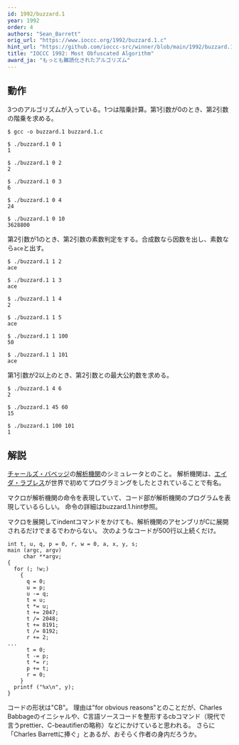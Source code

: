 ```yaml
---
id: 1992/buzzard.1
year: 1992
order: 4
authors: "Sean_Barrett"
orig_url: "https://www.ioccc.org/1992/buzzard.1.c"
hint_url: "https://github.com/ioccc-src/winner/blob/main/1992/buzzard.1.hint"
title: "IOCCC 1992: Most Obfuscated Algorithm"
award_ja: "もっとも難読化されたアルゴリズム"
---
```


## 動作

3つのアルゴリズムが入っている。1つは階乗計算。第1引数が0のとき、第2引数の階乗を求める。

```
$ gcc -o buzzard.1 buzzard.1.c

$ ./buzzard.1 0 1
1

$ ./buzzard.1 0 2
2

$ ./buzzard.1 0 3
6

$ ./buzzard.1 0 4
24

$ ./buzzard.1 0 10
3628800
```

第2引数が1のとき、第2引数の素数判定をする。合成数なら因数を出し、素数なら`ace`と出す。

```
$ ./buzzard.1 1 2
ace

$ ./buzzard.1 1 3
ace

$ ./buzzard.1 1 4
2

$ ./buzzard.1 1 5
ace

$ ./buzzard.1 1 100
50

$ ./buzzard.1 1 101
ace
```

第1引数が2以上のとき、第2引数との最大公約数を求める。

```
$ ./buzzard.1 4 6
2

$ ./buzzard.1 45 60
15

$ ./buzzard.1 100 101
1
```

## 解説

[チャールズ・バベッジ](https://ja.wikipedia.org/wiki/%E3%83%81%E3%83%A3%E3%83%BC%E3%83%AB%E3%82%BA%E3%83%BB%E3%83%90%E3%83%99%E3%83%83%E3%82%B8)の[解析機関](https://ja.wikipedia.org/wiki/%E8%A7%A3%E6%9E%90%E6%A9%9F%E9%96%A2)のシミュレータとのこと。
解析機関は、[エイダ・ラブレス](https://ja.wikipedia.org/wiki/%E3%82%A8%E3%82%A4%E3%83%80%E3%83%BB%E3%83%A9%E3%83%96%E3%83%AC%E3%82%B9)が世界で初めてプログラミングをしたとされていることで有名。

マクロが解析機関の命令を表現していて、コード部が解析機関のプログラムを表現しているらしい。
命令の詳細はbuzzard.1.hint参照。

マクロを展開してindentコマンドをかけても、解析機関のアセンブリがCに展開されるだけでまるでわからない。
次のようなコードが500行以上続くだけ。

```
int t, u, q, p = 0, r, w = 0, a, x, y, s;
main (argc, argv)
     char **argv;
{
  for (; !w;)
    {
      q = 0;
      u = p;
      u -= q;
      t = u;
      t *= u;
      t += 2047;
      t /= 2048;
      t += 8191;
      t /= 8192;
      r += 2;
...
      t = 0;
      t -= p;
      t *= r;
      p += t;
      r = 0;
    }
  printf ("%x\n", y);
}
```

コードの形状は"CB"。
理由は"for obvious reasons"とのことだが、Charles Babbageのイニシャルや、C言語ソースコードを整形するcbコマンド（現代で言うprettier、C-beautifierの略称）などにかけていると思われる。
さらに「Charles Barrettに捧ぐ」とあるが、おそらく作者の身内だろうか。
